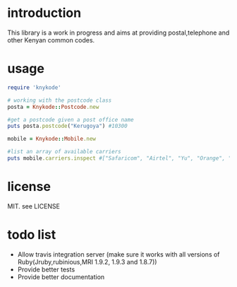 introduction
===
This library is a work in progress and aims at providing postal,telephone and other Kenyan common codes.

usage
==
```ruby 
require 'knykode'

# working with the postcode class
posta = Knykode::Postcode.new

#get a postcode given a post office name
puts posta.postcode("Kerugoya") #10300

mobile = Knykode::Mobile.new

#list an array of available carriers
puts mobile.carriers.inspect #["Safaricom", "Airtel", "Yu", "Orange", "Telkom"]

```

license
==
MIT. see LICENSE 

todo list
==
* Allow travis integration server (make sure it works with all versions of Ruby(Jruby,rubinious,MRI 1.9.2, 1.9.3 and 1.8.7))
* Provide better tests
* Provide better documentation


